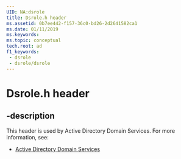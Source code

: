 ```yaml
---
UID: NA:dsrole
title: Dsrole.h header
ms.assetid: 0b7ee442-f157-36c0-bd26-2d2641582ca1
ms.date: 01/11/2019
ms.keywords: 
ms.topic: conceptual
tech.root: ad
f1_keywords:
 - dsrole
 - dsrole/dsrole
---
```


# Dsrole.h header


## -description

This header is used by Active Directory Domain Services. For more information, see:

- [Active Directory Domain Services](../_ad/index.md)

